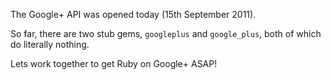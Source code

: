 The Google+ API was opened today (15th September 2011).

So far, there are two stub gems, `googleplus` and `google_plus`, both of which do literally nothing.

Lets work together to get Ruby on Google+ ASAP!
